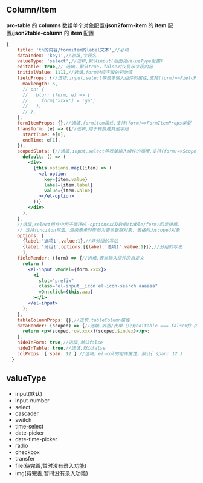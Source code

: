 <!--
 * @Author: zoufengfan
 * @Date: 2022-06-15 16:37:32
 * @LastEditTime: 2022-06-15 16:37:35
 * @LastEditors: zoufengfan
-->

## Column/Item

**pro-table** 的 **columns** 数组单个对象配置/**json2form-item** 的 **item** 配置/**json2table-column** 的 **item** 配置

```jsx
{
    title: 'th的内容/formitem的label文本',//必填
    dataIndex: 'key1',//必填,字段名
    valueType: 'select',//选填,默认input(后面见valueType配置)
    editable: true,// 选填，默认true，false时仅显示字段内容
    initialValue: 1111,//选填,form对应字段的初始值
    fieldProps: {//选填,input,select等表单输入组件的属性,支持(form)=>FieldProps类型
      maxlength: 6,
      // on: {
      //   blur: (form, e) => {
      //     form['xxxx'] = 'ga';
      //   },
      // },
    },
    formItemProps: {},//选填,formitem属性,支持(form)=>FormItemProps类型
    transform: (e) => ({//选填,用于转换成其他字段
      startTime: e[0],
      endTime: e[1],
    }),
    scopedSlots: {//选填,input,select等表单输入组件的插槽,支持(form)=>ScopedSlots类型
      default: () => (
        <div>
          {this.options.map((item) => (
            <el-option
              key={item.value}
              label={item.label}
              value={item.value}
            ></el-option>
          ))}
        </div>
      ),
    },
    //选填,select组件中用于循环el-options以及数据(table/form)回显根据。
    // 支持funciton写法。渲染表单时形参为表单数据对象，表格时为scoped对象
    options: [
      {label:'选项1',value:1},//非分组的写法
      {label:'分组1',options:[{label:'选项1',value:1}]},//分组的写法
      ],
    fieldRender: (form) => {//选填,表单输入组件的自定义
      return (
        <el-input vModel={form.xxxx}>
          <i
            slot="prefix"
            class="el-input__icon el-icon-search aaaaaa"
            vOn:click={this.aaa}
          ></i>
        </el-input>
      );
    },
    tableColumnProps: {},//选填,tableColumn属性
    dataRender: (scoped) => {//选填,表格/表单（只有editable === false时）内容的自定义，渲染表单内容时scoped为表单数据对象
      return <p>{scoped.row.xxxx}{scoped.$index}</p>;
    },
    hideInForm: true,//选填,默认false
    hideInTable: true,//选填,默认false
    colProps: { span: 12 } //选填，el-col的组件属性，默认{ span: 12 }
  }
```

## valueType

- input(默认)
- input-number
- select
- cascader
- switch
- time-select
- date-picker
- date-time-picker
- radio
- checkbox
- transfer
- file(待完善,暂时没有录入功能)
- img(待完善,暂时没有录入功能)
